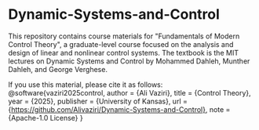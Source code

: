 # Dynamic-Systems-and-Control
This repository contains course materials for "Fundamentals of Modern Control Theory", a graduate-level course focused on the analysis and design of linear and nonlinear control systems. 
The textbook is the MIT lectures on Dynamic Systems and Control by Mohammed Dahleh, Munther Dahleh, and George Verghese.

If you use this material, please cite it as follows:
@software{vaziri2025control,
  author       = {Ali Vaziri},
  title        = {Control Theory},
  year         = {2025},
  publisher    = {University of Kansas},
  url          = {https://github.com/Alivaziri/Dynamic-Systems-and-Control},
  note         = {Apache-1.0 License}
}
